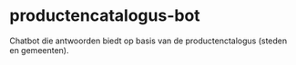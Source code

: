 # productencatalogus-bot

Chatbot die antwoorden biedt op basis van de productenctalogus (steden en gemeenten).
